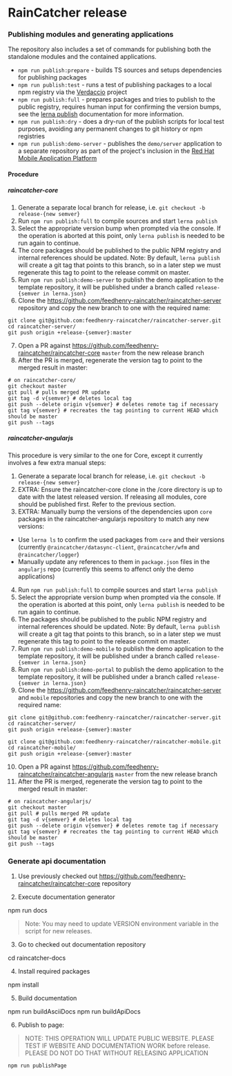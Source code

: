 
# RainCatcher release

### Publishing modules and generating applications

The repository also includes a set of commands for publishing both the standalone modules and the contained applications.

- `npm run publish:prepare` - builds TS sources and setups dependencies for publishing packages
- `npm run publish:test` - runs a test of publishing packages to a local npm registry via the [Verdaccio](https://github.com/verdaccio/verdaccio) project
- `npm run publish:full` - prepares packages and tries to publish to the public registry, requires human input for confirming the version bumps, see the [lerna publish](https://github.com/lerna/lerna#publish) documentation for more information.
- `npm run publish:dry` - does a dry-run of the publish scripts for local test purposes, avoiding any permanent changes to git history or npm registries
- `npm run publish:demo-server` - publishes the `demo/server` application to a separate repository as part of the project's inclusion in the [Red Hat Mobile Application Platform](https://www.redhat.com/en/technologies/mobile/application-platform)

#### Procedure

##### raincatcher-core

1. Generate a separate local branch for release, i.e. `git checkout -b release-{new semver}`
2. Run `npm run publish:full` to compile sources and start `lerna publish`
3. Select the appropriate version bump when prompted via the console. If the operation is aborted at this point, only `lerna publish` is needed to be run again to continue.
4. The core packages should be published to the public NPM registry and internal references should be updated. Note: By default, `lerna publish` will create a git tag that points to this branch, so in a later step we must regenerate this tag to point to the release commit on master.
5. Run `npm run publish:demo-server` to publish the demo application to the template repository, it will be published under a branch called `release-{semver in lerna.json}`
6. Clone the https://github.com/feedhenry-raincatcher/raincatcher-server repository and copy the new branch to one with the required name:

```
git clone git@github.com:feedhenry-raincatcher/raincatcher-server.git
cd raincatcher-server/
git push origin +release-{semver}:master
```

7. Open a PR against https://github.com/feedhenry-raincatcher/raincatcher-core `master` from the new release branch
8. After the PR is merged, regenerate the version tag to point to the merged result in master:

```
# on raincatcher-core/
git checkout master
git pull # pulls merged PR update
git tag -d v{semver} # deletes local tag
git push --delete origin v{semver} # deletes remote tag if necessary
git tag v{semver} # recreates the tag pointing to current HEAD which should be master
git push --tags
```

##### raincatcher-angularjs

This procedure is very similar to the one for Core, except it currently involves a few extra manual steps:

1. Generate a separate local branch for release, i.e. `git checkout -b release-{new semver}`
2. EXTRA: Ensure the raincatcher-core clone in the /core directory is up to date with the latest released version. If releasing all modules, core should be published first. Refer to the previous section.
3. EXTRA: Manually bump the versions of the dependencies upon `core` packages in the raincatcher-angularjs repository to match any new versions:

  - Use `lerna ls` to confirm the used packages from `core` and their versions (currently `@raincatcher/datasync-client`, `@raincatcher/wfm` and `@raincatcher/logger`)
  - Manually update any references to them in `package.json` files in the `angularjs` repo (currently this seems to affenct only the demo applications)

4. Run `npm run publish:full` to compile sources and start `lerna publish`
5. Select the appropriate version bump when prompted via the console. If the operation is aborted at this point, only `lerna publish` is needed to be run again to continue.
6. The packages should be published to the public NPM registry and internal references should be updated. Note: By default, `lerna publish` will create a git tag that points to this branch, so in a later step we must regenerate this tag to point to the release commit on master.
8. Run `npm run publish:demo-mobile` to publish the demo application to the template repository, it will be published under a branch called `release-{semver in lerna.json}`
7. Run `npm run publish:demo-portal` to publish the demo application to the template repository, it will be published under a branch called `release-{semver in lerna.json}`
9. Clone the https://github.com/feedhenry-raincatcher/raincatcher-server and `mobile` repositories and copy the new branch to one with the required name:

```
git clone git@github.com:feedhenry-raincatcher/raincatcher-server.git
cd raincatcher-server/
git push origin +release-{semver}:master

git clone git@github.com:feedhenry-raincatcher/raincatcher-mobile.git
cd raincatcher-mobile/
git push origin +release-{semver}:master
```

10. Open a PR against https://github.com/feedhenry-raincatcher/raincatcher-angularjs `master` from the new release branch
11. After the PR is merged, regenerate the version tag to point to the merged result in master:

```
# on raincatcher-angularjs/
git checkout master
git pull # pulls merged PR update
git tag -d v{semver} # deletes local tag
git push --delete origin v{semver} # deletes remote tag if necessary
git tag v{semver} # recreates the tag pointing to current HEAD which should be master
git push --tags
```

### Generate api documentation

1. Use previously checked out https://github.com/feedhenry-raincatcher/raincatcher-core repository

2. Execute documentation generator

  npm run docs

> Note: You may need to update VERSION environment variable in the script for new releases.

3. Go to checked out documentation repository

  cd raincatcher-docs

4. Install required packages

  npm install

5. Build documentation

  npm run buildAsciiDocs
  npm run buildApiDocs

6. Publish to page:

> NOTE: THIS OPERATION WILL UPDATE PUBLIC WEBSITE.
PLEASE TEST IF WEBSITE AND DOCUMENTATION WORK before release.
PLEASE DO NOT DO THAT WITHOUT RELEASING APPLICATION

    npm run publishPage
